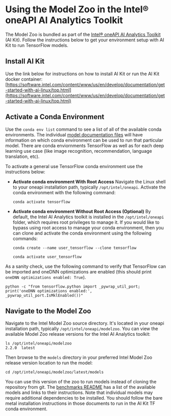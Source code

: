 # Using the Model Zoo in the Intel® oneAPI AI Analytics Toolkit

The Model Zoo is bundled as part of the
[Intel® oneAPI AI Analytics Toolkit](https://software.intel.com/content/www/us/en/develop/tools/oneapi/ai-analytics-toolkit.html) (AI Kit).
Follow the instructions below to get your environment setup with AI Kit to run
TensorFlow models.

## Install AI Kit

Use the link below for instructions on how to install AI Kit or run the AI Kit
docker container:
[https://software.intel.com/content/www/us/en/develop/documentation/get-started-with-ai-linux/top.html](https://software.intel.com/content/www/us/en/develop/documentation/get-started-with-ai-linux/top.html)

## Activate a Conda Environment

Use the `conda env list` command to see a list of all of the available conda environments.
The individual [model documentation files](/benchmarks#tensorflow-use-cases) will have
information on which conda environment can be used to run that particular model. There are
conda enviornments TensorFlow as well as for each deep learning use case (like image
recognition, recommendation, language translation, etc).

To activate a general use TensorFlow conda environment use the instructions below:

* **Activate conda environment With Root Access**
  Navigate the Linux shell to your oneapi installation path, typically `/opt/intel/oneapi`.
  Activate the conda environment with the following command:
  ```
  conda activate tensorflow
  ```
* **Activate conda environment Without Root Access (Optional)**
  By default, the Intel AI Analytics toolkit is installed in the `/opt/intel/oneapi` folder,
  which requires root privileges to manage it. If you would like to bypass using root access
  to manage your conda environment, then you can clone and activate the conda environment using
  the following commands:
  ```
  conda create --name user_tensorflow --clone tensorflow

  conda activate user_tensorflow
  ```

As a sanity check, use the following command to verify that TensorFlow can be imported and
oneDNN optimizations are enabled (this should print `oneDNN optimizations enabled: True`).
```
python -c "from tensorflow.python import _pywrap_util_port; print('oneDNN optimizations enabled:', _pywrap_util_port.IsMklEnabled())"
```

## Navigate to the Model Zoo

Navigate to the Intel Model Zoo source directory. It's located in your oneapi installation path,
typically `/opt/intel/oneapi/modelzoo`. You can view the available Model Zoo release versions
for the Intel AI Analytics toolkit:

```
ls /opt/intel/oneapi/modelzoo
2.2.0  latest
```

Then browse to the `models` directory in your preferred Intel Model Zoo release version location
to run the model:
```
cd /opt/intel/oneapi/modelzoo/latest/models
```

You can use this version of the zoo to run models instead of cloning the repository
from git. The [benchmarks README](/benchmarks/README.md) has a list of the
available models and links to their instructions. Note that individual models
may require additional dependencies to be installed. You should follow the
bare metal installation instructions in those documents to run in the AI Kit
TF conda environment.
